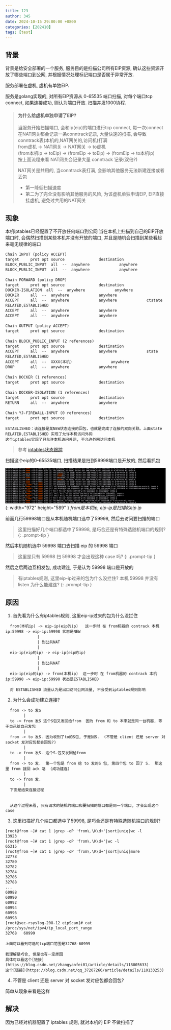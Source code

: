 ```yaml
---
title: 123
author: 345
date: 2024-10-15 29:00:00 +0800
categories: [202410]
tags: [test]
---
```


## 背景

背景是给安全部署的一个服务, 服务目的是扫描公司所有EIP资源, 确认这些资源开放了哪些端口到公网, 并根据情况处理标记端口是否属于异常开放.

服务部署在虚机, 虚机有单独EIP.

服务是golang实现的, 对所有EIP资源从 0-65535 端口扫描, 对每个端口tcp connect, 如果连接成功, 则认为端口开放. 扫描并发1000协程. 

> #### 为什么给虚机单独申请了EIP?
> 当服务开始扫描端口, 会和ip(eip)的端口进行tcp connect, 每一次connect在NAT网关都会记录一条conntrack记录, 大量快速的扫描, 会导致conntrack表(本机的,NAT网关的,访问机)打满<br>
> from虚机 -> NAT网关 -> NAT网关 -> to虚机 <br>
> (from本机ip -> toEip)  -> (fromEip -> toEip) -> (fromEip -> to本机ip) <br>
> 按上面流程来看 NAT网关会记录大量 conntrack 记录(双倍?)<br>
> 
> NAT网关是共用的, 当conntrack表打满, 会影响其他服务无法新建连接或者丢包<br>
> - 第一降低扫描速度
> - 第二为了完全没有影响其他服务的风险, 为该虚机单独申请EIP, EIP直接挂虚机, 避免过共用的NAT网关

## 现象
本机iptables已经配置了不开放任何端口到公网
当在本机上扫描到自己的EIP开放端口时, 会偶然扫描到某些本机并没有开放的端口, 并且是随机会扫描到某些看起来毫无规律的端口

```
Chain INPUT (policy ACCEPT)
target     prot opt source               destination         
BLOCK_PUBLIC_INPUT  all  --  anywhere             anywhere            
BLOCK_PUBLIC_INPUT  all  --  anywhere             anywhere            

Chain FORWARD (policy DROP)
target     prot opt source               destination         
DOCKER-ISOLATION  all  --  anywhere             anywhere            
DOCKER     all  --  anywhere             anywhere            
ACCEPT     all  --  anywhere             anywhere             ctstate RELATED,ESTABLISHED
ACCEPT     all  --  anywhere             anywhere            
ACCEPT     all  --  anywhere             anywhere            

Chain OUTPUT (policy ACCEPT)
target     prot opt source               destination         

Chain BLOCK_PUBLIC_INPUT (2 references)
target     prot opt source               destination         
ACCEPT     all  --  anywhere             anywhere             state RELATED,ESTABLISHED
ACCEPT     all  --  XXXX(本机)                 anywhere            
DROP       all  --  anywhere             anywhere            

Chain DOCKER (1 references)
target     prot opt source               destination         

Chain DOCKER-ISOLATION (1 references)
target     prot opt source               destination         
RETURN     all  --  anywhere             anywhere            

Chain YJ-FIREWALL-INPUT (0 references)
target     prot opt source               destination   

ESTABLISHED：该连接是某NEW状态连接的回包，也就是完成了连接的双向关联。上面state RELATED,ESTABLISHED 实现了允许本机访问外网
这个iptables实现了只允许本机访问外网, 不允许外网访问本机
```
> <kbd>参考</kbd> [iptables状态跟踪](https://blog.csdn.net/dhRainer/article/details/84846417)


扫描这个eip的0-65535端口, 扫描结果是扫到59998端口是开放的, 然后看抓包

![抓包](./../../../commons/202410/1.png){: width="972" height="589" }
_from是本机ip, eip-ip是扫描的eip ip_

前面几行59998端口是从本机随机端口选中了59998, 然后去访问要扫描的端口

> 这里扫描好几个端口都选中了59998, 是巧合还是有特殊选随机端口的规则?
{: .prompt-tip }

然后本机随机选中 59998 端口去扫描 eip 的 59998 端口

> 这里是只有 59998 扫 59998 才会出现这种 case 吗?
{: .prompt-tip }

然后之后两边互相发包, 成功建连, 于是认为 59998 端口是开放的

> 有iptables规则, 这里eip-ip过来的包为什么没拦住?  本机 59998 并没有 listen 为什么能建连?
{: .prompt-tip }

## 原因

1. 首先看为什么有iptables规则, 这里eip-ip过来的包为什么没拦住

```
  from(本机ip) -> eip-ip(eip的ip)   这一步时 在 from机器的 contrack 本机ip:59998 -> eip-ip:59998 状态是NEW
              |
              | 到公共NAT  
              |
  eip-ip(eip的ip) -> eip-ip(eip的ip)
              |
              | 到公共NAT
              |
  eip-ip(eip的ip) -> from(本机ip)  这一步时 在 from机器的 contrack 本机ip:59998 -> eip-ip:59998 状态是ESTABLISHED
  
  对 ESTABLISHED 流量认为是出口访问公网流量, 不会受到iptables规则影响
```

2. 为什么会成功建立连接?

```
  from -> to 发S
        |
  to -> from 发S 这个S包又发回给from  因为 from 和 to 本来就是同一台机器, 等于自己给自己发包
        |
  from -> to 发S. 因为收到了to的S包, 于是回S.  (不管是 client 还是 server 对 socket 发对应包都会回包?)
        |
  to -> from 发S. 这个S.包又发回给from
        |
  from -> to 发.  第一个包是 from 给 to 发的S 包, 第四个包 to 回了 S.  那这里 from 就回 ack 咯  (成功建连)
        |
  to -> from 发.
        |
  下面是结束连接过程
  
  
  从这个过程来看, 只有请求的随机的端口和要扫描的端口都是同一个端口, 才会出现这个case

```

3. 这里扫描好几个端口都选中了59998, 是巧合还是有特殊选随机端口的规则?

```
[root@from ~]# cat 1 |grep -oP 'from\.\K\d+'|sort|uniq|wc -l
13923
[root@from ~]# cat 1 |grep -oP 'from\.\K\d+'|wc -l
65315
[root@from ~]# cat 1 |grep -oP 'from\.\K\d+'|sort|uniq|more
32778
32780
32782
32784
32786
32788
...
60988
60990
60992
60994
60996
60998
[root@sec-rsyslog-208-12 eipScan]# cat /proc/sys/net/ipv4/ip_local_port_range
32768   60999

上面可以看到可选的tcp端口范围是32768-60999

我理解是巧合, 但是也有一定原因
具体可以看这个[链接](https://blog.csdn.net/zhangyanfei01/article/details/118005633)
这个[链接](https://blog.csdn.net/qq_37207266/article/details/110133253)
```

4. 不管是 client 还是 server 对 socket 发对应包都会回包?

简单从现象来看是这样

## 解决

因为已经对机器配置了 iptables 规则, 就对本机的 EIP 不做扫描了
